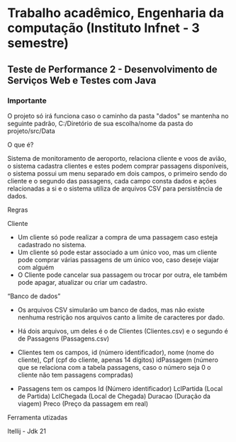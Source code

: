 # Trabalho acadêmico, Engenharia da computação (Instituto Infnet - 3 semestre)
## Teste de Performance 2 - Desenvolvimento de Serviços Web e Testes com Java

### Importante
O projeto só irá funciona caso o caminho da pasta "dados" se mantenha no seguinte padrão, C:/Diretório de sua escolha/nome da pasta do projeto/src/Data

O que é? 

Sistema de monitoramento de  aeroporto, relaciona cliente e voos de avião, o sistema cadastra clientes e estes podem comprar passagens disponíveis, o sistema possui um menu separado em dois campos, o primeiro sendo do cliente e o segundo das passagens, cada campo consta dados e ações relacionadas a si e o sistema utiliza de arquivos CSV para persistência de dados.

Regras 

Cliente 

- Um cliente só pode realizar a compra de uma passagem caso esteja cadastrado no sistema.
- Um cliente só pode estar associado a um único voo, mas um cliente pode comprar várias passagens de um único voo, caso deseje viajar com alguém
- O Cliente pode cancelar sua passagem ou trocar por outra, ele também pode apagar, atualizar ou criar um cadastro.

“Banco de dados”
- Os arquivos CSV simularão um banco de dados, mas não existe nenhuma restrição nos arquivos canto a limite de caracteres por dado.
- Há dois arquivos, um deles é o de Clientes (Clientes.csv) e o segundo é de Passagens (Passagens.csv)

- Clientes tem os campos, 
id (número identificador), 
nome (nome do cliente), 
Cpf  (cpf do cliente, apenas 14 dígitos) 
idPassagem (número que se relaciona com a tabela passagens, caso o número seja 0 o cliente não tem passagens compradas)

- Passagens tem os campos
Id (Número identificador)
LclPartida (Local de Partida)
LclChegada (Local de Chegada)
Duracao (Duração da viagem)
Preco (Preço da passagem em real)

Ferramenta utizadas 

Itellij - Jdk 21
